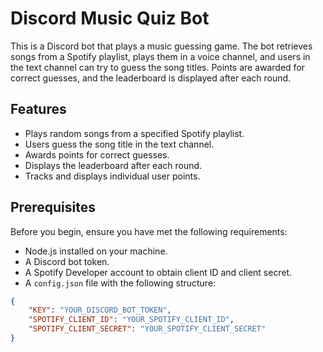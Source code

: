 # Discord Music Quiz Bot

This is a Discord bot that plays a music guessing game. The bot retrieves songs from a Spotify playlist, plays them in a voice channel, and users in the text channel can try to guess the song titles. Points are awarded for correct guesses, and the leaderboard is displayed after each round.

## Features

- Plays random songs from a specified Spotify playlist.
- Users guess the song title in the text channel.
- Awards points for correct guesses.
- Displays the leaderboard after each round.
- Tracks and displays individual user points.

## Prerequisites

Before you begin, ensure you have met the following requirements:

- Node.js installed on your machine.
- A Discord bot token.
- A Spotify Developer account to obtain client ID and client secret.
- A `config.json` file with the following structure:

```json
{
    "KEY": "YOUR_DISCORD_BOT_TOKEN",
    "SPOTIFY_CLIENT_ID": "YOUR_SPOTIFY_CLIENT_ID",
    "SPOTIFY_CLIENT_SECRET": "YOUR_SPOTIFY_CLIENT_SECRET"
}
```
